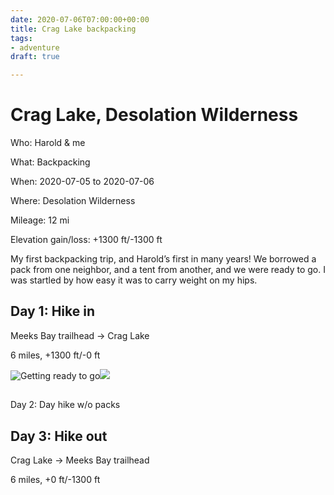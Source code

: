 ```yaml
---
date: 2020-07-06T07:00:00+00:00
title: Crag Lake backpacking
tags:
- adventure
draft: true

---
```

# Crag Lake, Desolation Wilderness

Who: Harold & me

What: Backpacking

When: 2020-07-05 to 2020-07-06

Where: Desolation Wilderness

Mileage: 12 mi

Elevation gain/loss: +1300 ft/-1300 ft

My first backpacking trip, and Harold’s first in many years! We borrowed a pack from one neighbor, and a tent from another, and we were ready to go. I was startled by how easy it was to carry weight on my hips.

## Day 1: Hike in

Meeks Bay trailhead → Crag Lake

6 miles, +1300 ft/-0 ft

![](https://paper-attachments.dropbox.com/s_DB2BA58B9AE71E052511F95820DB031AD547C061DCCBF57DF4228D5F4E4358AB_1597166276534_image.png "Getting ready to go")![](https://paper-attachments.dropbox.com/s_DB2BA58B9AE71E052511F95820DB031AD547C061DCCBF57DF4228D5F4E4358AB_1597166305266_image.png)

## 

Day 2: Day hike w/o packs

## Day 3: Hike out

Crag Lake → Meeks Bay trailhead

6 miles, +0 ft/-1300 ft